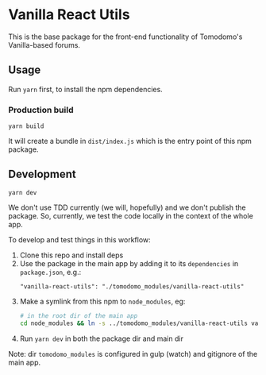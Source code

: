 # Vanilla React Utils

This is the base package for the front-end functionality of Tomodomo's
Vanilla-based forums.

## Usage
Run `yarn` first, to install the npm dependencies.

### Production build
```
yarn build
```
It will create a bundle in `dist/index.js` which is the entry point of this npm package.

## Development
```
yarn dev
```
We don't use TDD currently (we will, hopefully) and we don't publish the package.
So, currently, we test the code locally in the context of the whole app.

To develop and test things in this workflow:
1. Clone this repo and install deps
1. Use the package in the main app by adding it to its `dependencies` in `package.json`, e.g.:
    ```
    "vanilla-react-utils": "./tomodomo_modules/vanilla-react-utils"
    ```
1. Make a symlink from this npm to `node_modules`, eg:
    ```bash
    # in the root dir of the main app
    cd node_modules && ln -s ../tomodomo_modules/vanilla-react-utils vanilla-react-utils
    ```
1. Run `yarn dev` in both the package dir and main dir

Note: dir `tomodomo_modules` is configured in gulp (watch) and gitignore of the main app.
